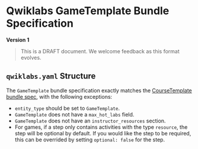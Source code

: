 # Qwiklabs GameTemplate Bundle Specification

**Version 1**

> This is a DRAFT document. We welcome feedback as this format evolves.

## `qwiklabs.yaml` Structure

The `GameTemplate` bundle specification exactly matches the
[CourseTemplate bundle spec](./course-template-bundle-spec.md), with the
following exceptions:

*   `entity_type` should be set to `GameTemplate`.
*   `GameTemplate` does not have a `max_hot_labs` field.
*   `GameTemplate` does not have an `instructor_resources` section.
*   For games, if a step only contains activities with the type `resource`, the step will be optional by default. If you would like the step to be required, this can be overrided by setting `optional: false` for the step.
